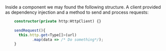 Inside a component we may found the following structure. A client provided as dependency injection and a method to send and process requests:
```ts
    constructor(private http:HttpClient) {}
    
    sendRequest(){
      this.http.get<Type[]>(url)
            .map(data => /* Do something*/);
    }
```